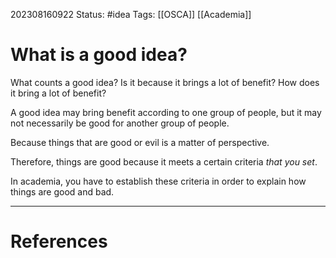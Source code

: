 202308160922
Status: #idea
Tags: [[OSCA]] [[Academia]] 
# What is a good idea?

What counts a good idea? Is it because it brings a lot of benefit? How does it bring a lot of benefit?

A good idea may bring benefit according to one group of people, but it may not necessarily be good for another group of people.

Because things that are good or evil is a matter of perspective.

Therefore, things are good because it meets a certain criteria *that you set*.

In academia, you have to establish these criteria in order to explain how things are good and bad.

---
# References